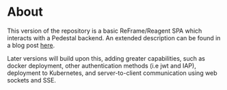 # About

This version of the repository is a basic ReFrame/Reagent SPA which interacts with a Pedestal backend. An extended description can be found in a blog post [here][related-blog-post].

Later versions will build upon this, adding greater capabilities, such as docker deployment, other authentication methods (i.e jwt and IAP), deployment to Kubernetes, and server-to-client communication using web sockets and SSE.

[related-blog-post]: https://heykieran.github.io/post/pedestal-and-google/

